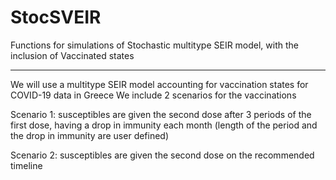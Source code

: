 # StocSVEIR
Functions for  simulations of Stochastic multitype SEIR model, with the inclusion of Vaccinated states

-----------------
We will use a multitype SEIR model accounting for vaccination states for COVID-19 data in Greece
We include 2 scenarios for the vaccinations

Scenario 1: susceptibles are given the second dose after 3 periods of the first dose,
having a  drop in immunity each month (length of the period and the drop in immunity are user defined)

Scenario 2: susceptibles are given the second dose on the recommended timeline
  
